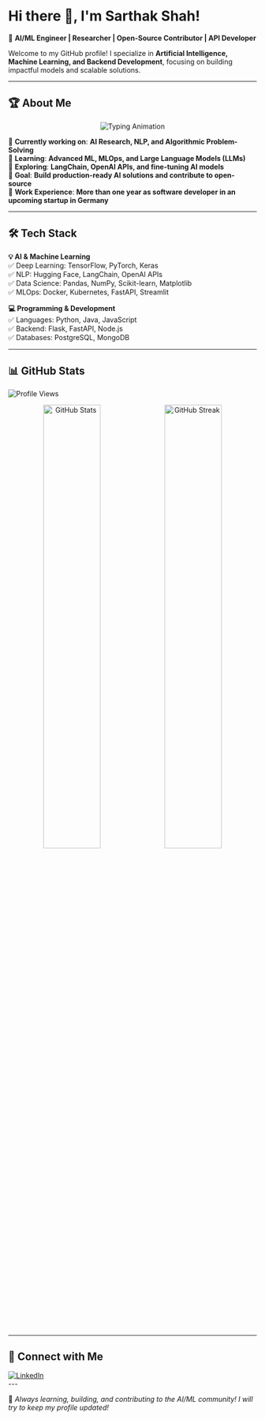# Hi there 👋, I'm Sarthak Shah!

🚀 **AI/ML Engineer | Researcher | Open-Source Contributor | API Developer**  

Welcome to my GitHub profile! I specialize in **Artificial Intelligence, Machine Learning, and Backend Development**, focusing on building impactful models and scalable solutions.

---

## 🏆 About Me  

<div align="center">
  <img src="https://readme-typing-svg.demolab.com?font=Fira+Code&size=24&pause=1000&color=blue&width=600&lines=AI+%26+Machine+Learning+Engineer;Deep+Learning+Researcher;Data+Science+Enthusiast;Open-Source+Contributor;Backend+%26+API+Developer;" alt="Typing Animation" />
</div>

🔹 **Currently working on**: **AI Research, NLP, and Algorithmic Problem-Solving**  
🔹 **Learning**: **Advanced ML, MLOps, and Large Language Models (LLMs)**  
🔹 **Exploring**: **LangChain, OpenAI APIs, and fine-tuning AI models**  
🔹 **Goal**: **Build production-ready AI solutions and contribute to open-source**  
🔹 **Work Experience**: **More than one year as software developer in an upcoming startup in Germany**

---
<!---
## 🚀 Featured AI/ML Projects  

🔬 **[Project Name 1](#)** – Built a deep learning model using **PyTorch & TensorFlow** to solve [problem].  
📊 **[Project Name 2](#)** – Developed a **NLP chatbot** using **OpenAI GPT & LangChain**, deployed with **FastAPI**.  
⚡ **[Project Name 3](#)** – Implemented **MLOps pipelines** for scalable AI model deployment.  

> 📌 *Explore my repositories for more AI/ML projects!*  
-->

## 🛠️ Tech Stack  

**💡 AI & Machine Learning**  
✅ Deep Learning: TensorFlow, PyTorch, Keras  
✅ NLP: Hugging Face, LangChain, OpenAI APIs  
✅ Data Science: Pandas, NumPy, Scikit-learn, Matplotlib  
✅ MLOps: Docker, Kubernetes, FastAPI, Streamlit  

**💻 Programming & Development**  
✅ Languages: Python, Java, JavaScript  
✅ Backend: Flask, FastAPI, Node.js  
✅ Databases: PostgreSQL, MongoDB  

---

## 📊 GitHub Stats  

![Profile Views](https://komarev.com/ghpvc/?username=saither0204&color=blue&style=flat)

<div align="center">
  <img src="https://github-readme-stats.vercel.app/api?username=saither0204&show_icons=true&theme=tokyonight&border_radius=10&card_width=500&card_height=200&background=0%2CEBEBEB00%2CEB545400" alt="GitHub Stats" width="48%"/>
  <img src="https://streak-stats.demolab.com?user=saither0204&theme=tokyonight&border_radius=10&card_width=500&card_height=200&background=0%2CEBEBEB00%2CEB545400" alt="GitHub Streak" width="48%"/>
</div>

<!--![GitHub Activity Graph](https://github-readme-activity-graph.vercel.app/graph?username=saither0204&theme=tokyo-night&border_radius=10&card_width=500&card_height=200&background=0%2CEBEBEB00%2CEB545400)
-->

---
<!--
## 🏆 Certifications & Achievements  

🎓 **[AI/ML Certification](#)** – Completed advanced AI/ML training  
🏆 **[Hackathon/Competition Win](#)** – Awarded for developing an AI-driven solution  
📜 **[Research Paper (if any)](#)** – Published in [journal/conference]  

---

## 📚 Blog & Articles  

✍️ **[My Medium Blog](#)** – Writing about AI, ML, and system design  
📢 **[LinkedIn Articles](#)** – Sharing insights on AI trends and projects  

---
-->
## 🤝 Connect with Me  

<div>
  <a href="https://www.linkedin.com/in/shahsart" target="_blank"><img alt="LinkedIn" src="https://img.shields.io/badge/linkedin-%230077B5.svg?&style=for-the-badge&logo=linkedin&logoColor=white" /></a>
  <!--<a href="mailto:shahsart0204@gmail.com" target="_blank"><img alt="Gmail" src="https://img.shields.io/badge/shahsart0204-grey?style=for-the-badge&labelColor=grey&logo=gmail" /></a> -->
</div>
<!--
🌍 **Portfolio**: [your-portfolio.com](#)  
-->
---

🚀 *Always learning, building, and contributing to the AI/ML community!*  *I will try to keep my profile updated!*
